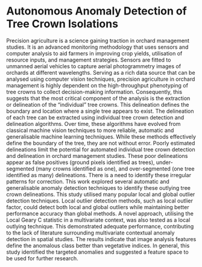 # Autonomous Anomaly Detection of Tree Crown Isolations

Precision agriculture is a science gaining traction in orchard management studies. It is an advanced monitoring methodology that uses sensors and computer analysis to aid farmers in improving crop yields, utilisation of resource inputs, and management strategies. Sensors are fitted to unmanned aerial vehicles to capture aerial photogrammetry images of orchards at different wavelengths. Serving as a rich data source that can be analysed using computer vision techniques, precision agriculture in orchard management is highly dependent on the high-throughput phenotyping of tree crowns to collect decision-making information.
Consequently, this suggests that the most critical component of the analysis is the extraction or delineation of the “individual” tree crowns. This delineation defines the boundary and location where a single tree appears to exist. The delineation of each tree can be extracted using individual tree crown detection and delineation algorithms. Over time, these algorithms have evolved from classical machine vision techniques to more reliable, automatic and generalisable machine learning techniques. While these methods effectively define the boundary of the tree, they are not without error. Poorly estimated delineations limit the potential for automated individual tree crown detection and delineation in orchard management studies. These poor delineations appear as false positives (ground pixels identified as trees), under-segmented (many crowns identified as one), and over-segmented (one tree identified as many) delineations. There is a need to identify these irregular patterns for correction. This work explored several automatic and generalisable anomaly detection techniques to identify these outlying tree crown delineations. This study utilised many popular local and global outlier detection techniques. Local outlier detection methods, such as local outlier factor, could detect both local and global outliers while maintaining better performance accuracy than global methods. A novel approach, utilising the Local Geary C statistic in a multivariate context, was also tested as a local outlying technique. This demonstrated adequate performance, contributing to the lack of literature surrounding multivariate contextual anomaly detection in spatial studies. The results indicate that image analysis features define the anomalous class better than vegetative indices. In general, this study identified the targeted anomalies and suggested a feature space to be used for further research.
